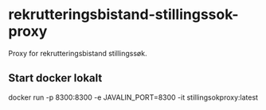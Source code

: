 # rekrutteringsbistand-stillingssok-proxy
Proxy for rekrutteringsbistand stillingssøk.

## Start docker lokalt
docker run -p 8300:8300  -e JAVALIN_PORT=8300 -it stillingsokproxy:latest
